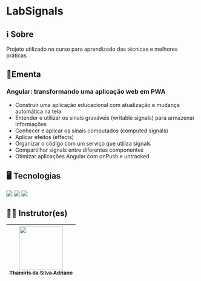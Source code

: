 # LabSignals

## ℹ️ Sobre

<p>Projeto utilizado no curso para aprendizado das técnicas e melhores práticas.</p>

## 📘Ementa

### Angular: transformando uma aplicação web em PWA

- Construir uma aplicação educacional com atualização e mudança automática na tela
- Entender e utilizar os sinais graváveis (writable signals) para armazenar informações
- Conhecer e aplicar os sinais computados (computed signals)
- Aplicar efeitos (effects)
- Organizar o código com um serviço que utiliza signals
- Compartilhar signals entre diferentes componentes
- Otimizar aplicações Angular com onPush e untracked

## 🖥️ Tecnologias

<div>
  <img src="https://img.shields.io/badge/HTML-%23E34F26.svg?logo=html5&logoColor=white">
  <img src="https://img.shields.io/badge/CSS-1572B6?logo=css3&logoColor=fff">
  <img src="https://img.shields.io/badge/Angular-%23DD0031.svg?logo=angular&logoColor=white">
</div>

## 🧑‍🏫 Instrutor(es)

| [<img loading="lazy" src="https://cdn2.gnarususercontent.com.br/1/1312687/e6386ec6-ba1f-43b4-b1be-f794cefbb6a5.jpg?width=100&height=100&aspect_ratio=1:1" width=115><br><sub>Thamiris da Silva Adriano</sub>](https://cursos.alura.com.br/user/thamirissadriano) |
| :------------------------------------------------------------------------------------------------------------------------------------------------------: |
